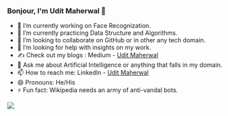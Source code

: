 ### Bonjour, I'm Udit Maherwal 👋


- 🔭 I’m currently working on Face Recognization.
- 🌱 I’m currently practicing Data Structure and Algorithms.
- 👯 I’m looking to collaborate on GitHub or in other any tech domain.
- 🤔 I’m looking for help with insights on my work.
- ✍ Check out my blogs : Medium - [Udit Maherwal](https://medium.com/@uditmaherwal4)
- 💬 Ask me about Artificial Intelligence or anything that falls in my domain. 
- 📫 How to reach me: LinkedIn - [Udit Maherwal](https://www.linkedin.com/in/uditmaherwal/)
- 😄 Pronouns: He/His
- ⚡ Fun fact: Wikipedia needs an army of anti-vandal bots.

<img src='https://github-readme-stats.vercel.app/api?username=uditmaherwal&&show_icons=true&title_color=ffffff&icon_color=bb2acf&text_color=daf7dc&bg_color=191919'>

